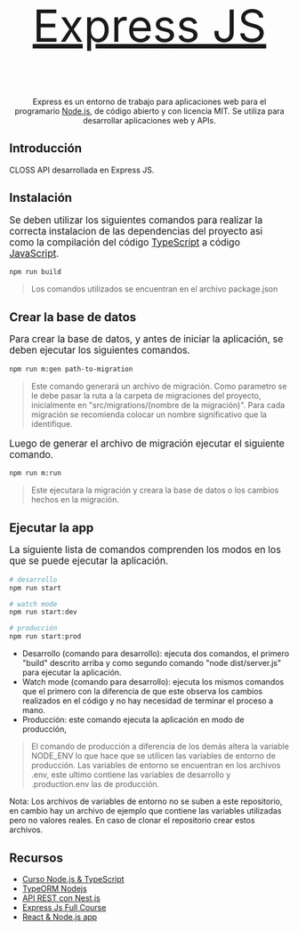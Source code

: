 <p align="center" style="font-size:5rem">
    <a href="https://expressjs.com/" target="blank">Express JS</a>
</p>
<p align="center">
Express es un entorno de trabajo para aplicaciones web para el programario <a href="http://nodejs.org" target="_blank">Node.js</a>, de código abierto y con licencia MIT. Se utiliza para desarrollar aplicaciones web y APIs.
</p>

## Introducción

CLOSS API desarrollada en Express JS.

## Instalación

<p style="font-size:1.2em">
Se deben utilizar los siguientes comandos para realizar la correcta instalacion de las dependencias del proyecto asi como la compilación del código <a href="https://www.typescriptlang.org/" target="blank">TypeScript</a> a código <a href="https://devdocs.io/javascript/" target="blank">JavaScript</a>.
</p>

```bash
npm run build
```

> Los comandos utilizados se encuentran en el archivo package.json

## Crear la base de datos

<p style="font-size:1.2em">
Para crear la base de datos, y antes de iniciar la aplicación, se deben ejecutar los siguientes comandos.
</p>

```bash
npm run m:gen path-to-migration
```

> Este comando generará un archivo de migración. Como parametro se le debe pasar la ruta a la carpeta de migraciones del proyecto, inicialmente en "src/migrations/(nombre de la migración)". Para cada migración se recomienda colocar un nombre significativo que la identifique.

<p style="font-size:1.2em">
Luego de generar el archivo de migración ejecutar el siguiente comando.
</p>

```bash
npm run m:run
```

> Este ejecutara la migración y creara la base de datos o los cambios hechos en la migración.

## Ejecutar la app

<p style="font-size:1.2em">
La siguiente lista de comandos comprenden los modos en los que se puede ejecutar la aplicación.
</p>

```bash
# desarrollo
npm run start

# watch mode
npm run start:dev

# producción
npm run start:prod
```

- Desarrollo (comando para desarrollo): ejecuta dos comandos, el primero "build" descrito arriba y como segundo comando "node dist/server.js" para ejecutar la aplicación.
- Watch mode (comando para desarrollo): ejecuta los mismos comandos que el primero con la diferencia de que este observa los cambios realizados en el código y no hay necesidad de terminar el proceso a mano.
- Producción: este comando ejecuta la aplicación en modo de producción,

> El comando de producción a diferencia de los demás altera la variable NODE_ENV lo que hace que se utilicen las variables de entorno de producción. Las variables de entorno se encuentran en los archivos .env, este ultimo contiene las variables de desarrollo y .production.env las de producción.

Nota: Los archivos de variables de entorno no se suben a este repositorio, en cambio hay un archivo de ejemplo que contiene las variables utilizadas pero no valores reales. En caso de clonar el repositorio crear estos archivos.

## Recursos

- <a href="https://www.youtube.com/playlist?list=PLergODdA95keGVKSOPApWRw0XuA-ivH_u">Curso Node.js & TypeScript</a>
- <a href="https://www.youtube.com/watch?v=tGJt93O_DMo&t=2349s">TypeORM Nodejs</a>
- <a href="https://www.youtube.com/watch?v=RWUmlsdZ1e4&list=PLPl81lqbj-4LqA6sXRETXUg4uNkYG4aUc&pp=iAQB">API REST con Nest.js</a>
- <a href="https://www.youtube.com/watch?v=nH9E25nkk3I">Express Js Full Course</a>
- <a href="https://www.youtube.com/watch?v=ardeKHEN1j4&t=491s">React & Node.js app</a>
